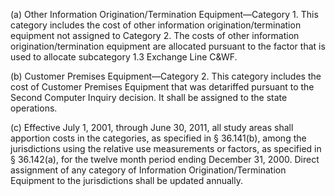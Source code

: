 (a) Other Information Origination/Termination Equipment—Category 1. This category includes the cost of other information origination/termination equipment not assigned to Category 2. The costs of other information origination/termination equipment are allocated pursuant to the factor that is used to allocate subcategory 1.3 Exchange Line C&WF.

(b) Customer Premises Equipment—Category 2. This category includes the cost of Customer Premises Equipment that was detariffed pursuant to the Second Computer Inquiry decision. It shall be assigned to the state operations.

(c) Effective July 1, 2001, through June 30, 2011, all study areas shall apportion costs in the categories, as specified in § 36.141(b), among the jurisdictions using the relative use measurements or factors, as specified in § 36.142(a), for the twelve month period ending December 31, 2000. Direct assignment of any category of Information Origination/Termination Equipment to the jurisdictions shall be updated annually.

